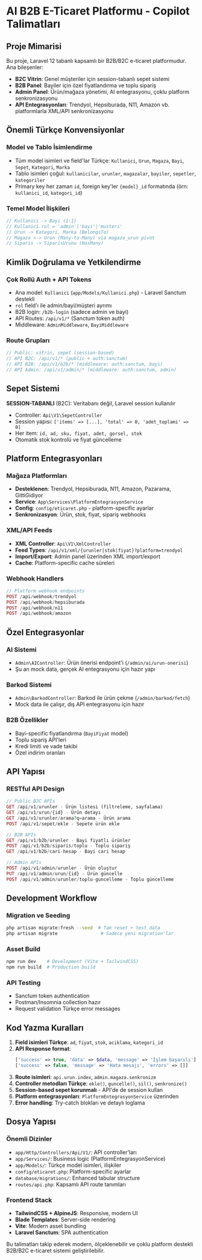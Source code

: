 # AI B2B E-Ticaret Platformu - Copilot Talimatları

## Proje Mimarisi

Bu proje, Laravel 12 tabanlı kapsamlı bir B2B/B2C e-ticaret platformudur. Ana bileşenler:
- **B2C Vitrin**: Genel müşteriler için session-tabanlı sepet sistemi
- **B2B Panel**: Bayiler için özel fiyatlandırma ve toplu sipariş 
- **Admin Panel**: Ürün/mağaza yönetimi, AI entegrasyonu, çoklu platform senkronizasyonu
- **API Entegrasyonları**: Trendyol, Hepsiburada, N11, Amazon vb. platformlarla XML/API senkronizasyonu

## Önemli Türkçe Konvensiyonlar

### Model ve Tablo İsimlendirme
- Tüm model isimleri ve field'lar Türkçe: `Kullanici`, `Urun`, `Magaza`, `Bayi`, `Sepet`, `Kategori`, `Marka`
- Tablo isimleri çoğul: `kullanicilar`, `urunler`, `magazalar`, `bayiler`, `sepetler`, `kategoriler`
- Primary key her zaman `id`, foreign key'ler `{model}_id` formatında (örn: `kullanici_id`, `kategori_id`)

### Temel Model İlişkileri
```php
// Kullanici -> Bayi (1:1)
// Kullanici.rol = 'admin'|'bayi'|'musteri' 
// Urun -> Kategori, Marka (BelongsTo)
// Magaza <-> Urun (Many-to-Many) via magaza_urun pivot
// Siparis -> SiparisUrunu (HasMany)
```

## Kimlik Doğrulama ve Yetkilendirme

### Çok Rollü Auth + API Tokens
- Ana model: `Kullanici` (`app/Models/Kullanici.php`) - Laravel Sanctum destekli
- `rol` field'ı ile admin/bayi/müşteri ayrımı
- B2B login: `/b2b-login` (sadece admin ve bayi)
- API Routes: `/api/v1/*` (Sanctum token auth)
- Middleware: `AdminMiddleware`, `BayiMiddleware`

### Route Grupları
```php
// Public: vitrin, sepet (session-based)
// API B2C: /api/v1/* (public + auth:sanctum)
// API B2B: /api/v1/b2b/* (middleware: auth:sanctum, bayi)
// API Admin: /api/v1/admin/* (middleware: auth:sanctum, admin)
```

## Sepet Sistemi

**SESSION-TABANLI** (B2C): Veritabanı değil, Laravel session kullanılır
- Controller: `Api\V1\SepetController`
- Session yapısı: `['items' => [...], 'total' => 0, 'adet_toplami' => 0]`
- Her item: `id, ad, sku, fiyat, adet, gorsel, stok`
- Otomatik stok kontrolü ve fiyat güncelleme

## Platform Entegrasyonları

### Mağaza Platformları
- **Desteklenen**: Trendyol, Hepsiburada, N11, Amazon, Pazarama, GittiGidiyor
- **Service**: `App\Services\PlatformEntegrasyonService`
- **Config**: `config/eticaret.php` - platform-specific ayarlar
- **Senkronizasyon**: Ürün, stok, fiyat, sipariş webhooks

### XML/API Feeds
- **XML Controller**: `Api\V1\XmlController`
- **Feed Types**: `/api/v1/xml/{urunler|stok|fiyat}?platform=trendyol`
- **Import/Export**: Admin panel üzerinden XML import/export
- **Cache**: Platform-specific cache süreleri

### Webhook Handlers
```php
// Platform webhook endpoints
POST /api/webhook/trendyol
POST /api/webhook/hepsiburada  
POST /api/webhook/n11
POST /api/webhook/amazon
```

## Özel Entegrasyonlar

### AI Sistemi
- `Admin\AIController`: Ürün önerisi endpoint'i (`/admin/ai/urun-onerisi`)
- Şu an mock data, gerçek AI entegrasyonu için hazır yapı

### Barkod Sistemi  
- `Admin\BarkodController`: Barkod ile ürün çekme (`/admin/barkod/fetch`)
- Mock data ile çalışır, dış API entegrasyonu için hazır

### B2B Özellikler
- Bayi-specific fiyatlandırma (`BayiFiyat` model)
- Toplu sipariş API'leri
- Kredi limiti ve vade takibi
- Özel indirim oranları

## API Yapısı

### RESTful API Design
```php
// Public B2C APIs
GET /api/v1/urunler - Ürün listesi (filtreleme, sayfalama)
GET /api/v1/urun/{id} - Ürün detayı
GET /api/v1/urunler/arama?q=arama - Ürün arama
POST /api/v1/sepet/ekle - Sepete ürün ekle

// B2B APIs  
GET /api/v1/b2b/urunler - Bayi fiyatlı ürünler
POST /api/v1/b2b/siparis/toplu - Toplu sipariş
GET /api/v1/b2b/cari-hesap - Bayi cari hesap

// Admin APIs
POST /api/v1/admin/urunler - Ürün oluştur
PUT /api/v1/admin/urun/{id} - Ürün güncelle
POST /api/v1/admin/urunler/toplu-guncelleme - Toplu güncelleme
```

## Development Workflow

### Migration ve Seeding
```bash
php artisan migrate:fresh --seed  # Tam reset + test data
php artisan migrate                # Sadece yeni migration'lar
```

### Asset Build  
```bash
npm run dev    # Development (Vite + TailwindCSS)
npm run build  # Production build
```

### API Testing
- Sanctum token authentication
- Postman/Insomnia collection hazır
- Request validation Türkçe error messages

## Kod Yazma Kuralları

1. **Field isimleri Türkçe**: `ad`, `fiyat`, `stok`, `aciklama`, `kategori_id`
2. **API Response format**:
   ```php
   ['success' => true, 'data' => $data, 'message' => 'İşlem başarılı']
   ['success' => false, 'message' => 'Hata mesajı', 'errors' => []]
   ```
3. **Route isimleri**: `api.urun.index`, `admin.magaza.senkronize`
4. **Controller metodları Türkçe**: `ekle()`, `guncelle()`, `sil()`, `senkronize()`
5. **Session-based sepet korunmalı** - API'de de session kullan
6. **Platform entegrasyonları**: `PlatformEntegrasyonService` üzerinden
7. **Error handling**: Try-catch blokları ve detaylı loglama

## Dosya Yapısı

### Önemli Dizinler
- `app/Http/Controllers/Api/V1/`: API controller'ları
- `app/Services/`: Business logic (PlatformEntegrasyonService)
- `app/Models/`: Türkçe model isimleri, ilişkiler
- `config/eticaret.php`: Platform-specific ayarlar
- `database/migrations/`: Enhanced tabular structure
- `routes/api.php`: Kapsamlı API route tanımları

### Frontend Stack
- **TailwindCSS + AlpineJS**: Responsive, modern UI
- **Blade Templates**: Server-side rendering
- **Vite**: Modern asset bundling
- **Laravel Sanctum**: SPA authentication

Bu talimatları takip ederek modern, ölçeklenebilir ve çoklu platform destekli B2B/B2C e-ticaret sistemi geliştirilebilir.